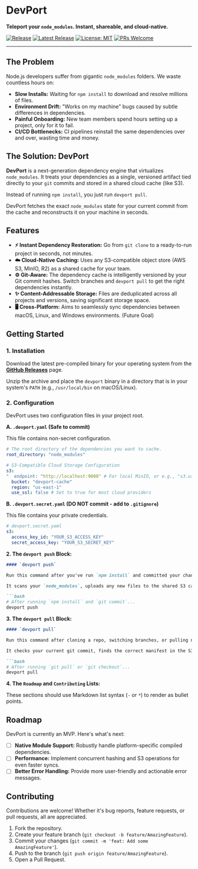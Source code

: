 # DevPort


**Teleport your `node_modules`. Instant, shareable, and cloud-native.**

[![Release](https://github.com/b-isry/DevPort/actions/workflows/release.yml/badge.svg)](https://github.com/b-isry/DevPort/actions/workflows/release.yml)
[![Latest Release](https://img.shields.io/github/v/release/b-isry/DevPort)](https://github.com/b-isry/DevPort/releases/latest)
[![License: MIT](https://img.shields.io/badge/License-MIT-yellow.svg)](https://opensource.org/licenses/MIT)
[![PRs Welcome](https://img.shields.io/badge/PRs-welcome-brightgreen.svg)](http://makeapullrequest.com)


---

## The Problem

Node.js developers suffer from gigantic `node_modules` folders. We waste countless hours on:

- **Slow Installs:** Waiting for `npm install` to download and resolve millions of files.
- **Environment Drift:** "Works on my machine" bugs caused by subtle differences in dependencies.
- **Painful Onboarding:** New team members spend hours setting up a project, only for it to fail.
- **CI/CD Bottlenecks:** CI pipelines reinstall the same dependencies over and over, wasting time and money.

## The Solution: DevPort

**DevPort** is a next-generation dependency engine that virtualizes `node_modules`. It treats your dependencies as a single, versioned artifact tied directly to your `git` commits and stored in a shared cloud cache (like S3).

Instead of running `npm install`, you just run `devport pull`.

DevPort fetches the exact `node_modules` state for your current commit from the cache and reconstructs it on your machine in seconds.


## Features

- **⚡ Instant Dependency Restoration:** Go from `git clone` to a ready-to-run project in seconds, not minutes.
- **☁️ Cloud-Native Caching:** Uses any S3-compatible object store (AWS S3, MinIO, R2) as a shared cache for your team.
- **⚙️ Git-Aware:** The dependency cache is intelligently versioned by your Git commit hashes. Switch branches and `devport pull` to get the right dependencies instantly.
- **✨ Content-Addressable Storage:** Files are deduplicated across all projects and versions, saving significant storage space.
- **🖥️ Cross-Platform:** Aims to seamlessly sync dependencies between macOS, Linux, and Windows environments. (Future Goal)

## Getting Started

### 1. Installation

Download the latest pre-compiled binary for your operating system from the [**GitHub Releases**](https://github.com/b-isry/DevPort/releases/latest) page.

Unzip the archive and place the `devport` binary in a directory that is in your system's `PATH` (e.g., `/usr/local/bin` on macOS/Linux).

### 2. Configuration

DevPort uses two configuration files in your project root.

**A. `.devport.yaml` (Safe to commit)**

This file contains non-secret configuration.

```yaml
# The root directory of the dependencies you want to cache.
root_directory: "node_modules"

# S3-Compatible Cloud Storage Configuration
s3:
"  endpoint: "http://localhost:9000" # For local MinIO, or e.g., "s3.us-west-2.amazonaws.com"
  bucket: "devport-cache"
  region: "us-east-1"
  use_ssl: false # Set to true for most cloud providers
```

**B. `.devport.secret.yaml` (DO NOT commit - add to `.gitignore`)**

This file contains your private credentials.

```yaml
# devport.secret.yaml
s3:
  access_key_id: "YOUR_S3_ACCESS_KEY"
  secret_access_key: "YOUR_S3_SECRET_KEY"
```

**2. The `devport push` Block:**

```markdown
#### `devport push`

Run this command after you've run `npm install` and committed your changes to `package-lock.json`.

It scans your `node_modules`, uploads any new files to the shared S3 cache, and saves a "manifest" for your current git commit.

```bash
# After running `npm install` and `git commit`...
devport push
```

**3. The `devport pull` Block:**

```markdown
#### `devport pull`

Run this command after cloning a repo, switching branches, or pulling new changes.

It checks your current git commit, finds the correct manifest in the S3 cache, and reconstructs your `node_modules` folder instantly.

```bash
# After running `git pull` or `git checkout`...
devport pull
```

**4. The `Roadmap` and `Contributing` Lists:**

These sections should use Markdown list syntax (`-` or `*`) to render as bullet points.


## Roadmap

DevPort is currently an MVP. Here's what's next:

- [ ] **Native Module Support:** Robustly handle platform-specific compiled dependencies.
- [ ] **Performance:** Implement concurrent hashing and S3 operations for even faster syncs.
- [ ] **Better Error Handling:** Provide more user-friendly and actionable error messages.

## Contributing

Contributions are welcome! Whether it's bug reports, feature requests, or pull requests, all are appreciated.

1.  Fork the repository.
2.  Create your feature branch (`git checkout -b feature/AmazingFeature`).
3.  Commit your changes (`git commit -m 'feat: Add some AmazingFeature'`).
4.  Push to the branch (`git push origin feature/AmazingFeature`).
5.  Open a Pull Request.
